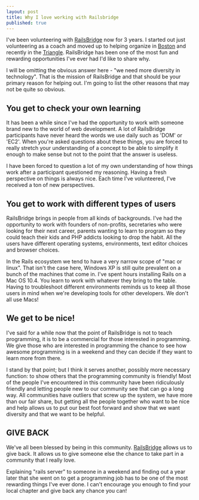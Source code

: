 ```yaml
---
layout: post
title: Why I love working with Railsbridge
published: true
---
```


I've been volunteering with [RailsBridge] now for 3 years. I started out just
volunteering as a coach and moved up to helping organize in [Boston] and
recently in the [Triangle]. RailsBridge has been one of the most fun and
rewarding opportunities I've ever had I'd like to share why.

I will be omitting the obvious answer here - "we need more diversity in
technology". That is the mission of RailsBridge and that should be your primary
reason for helping out. I'm going to list the other reasons that may not be quite
so obvious.

## You get to check your own learning

It has been a while since I've had the opportunity to work with someone brand
new to the world of web development. A lot of RailsBridge participants have
never heard the words we use daily such as 'DOM' or 'EC2'. When you're asked
questions about these things, you are forced to really stretch your
understanding of a concept to be able to simplify it enough to make sense but
not to the point that the answer is useless.

I have been forced to question a lot of my own understanding of how things work
after a participant questioned my reasoning. Having a fresh perspective on
things is always nice. Each time I've volunteered, I've received a ton of new
perspectives.

## You get to work with different types of users

RailsBridge brings in people from all kinds of backgrounds. I've had the
opportunity to work with founders of non-profits, secretaries who were looking
for their next career, parents wanting to learn to program so they could teach
their kids and PHP addicts looking to drop the habit. All the users have
different operating systems, environments, text editor choices and browser
choices.

In the Rails ecosystem we tend to have a very narrow scope of "mac or
linux". That isn't the case here, Windows XP is still quite prevalent on a bunch
of the machines that come in. I've spent hours installing Rails on a Mac OS
10.4. You learn to work with whatever they bring to the table. Having to
troubleshoot different environments reminds us to keep all those users in mind
when we're developing tools for other developers. We don't all use Macs!

## We get to be nice!

I've said for a while now that the point of RailsBridge is not to teach
programming, it is to be a commercial for those interested in programming. We
give those who are interested in programming the chance to see how awesome
programming is in a weekend and they can decide if they want to learn more from
there.

I stand by that point; but I think it serves another, possibly more necessary
function: to show others that the programming community is friendly! Most of the
people I've encountered in this community have been ridiculously friendly and
letting people new to our community see that can go a long way. All communities
have outliers that screw up the system, we have more than our fair share,
but getting all the people together who want to be nice and help allows us to put
our best foot forward and show that we want diversity and that we want to be
helpful.

## GIVE BACK

We've all been blessed by being in this community. [RailsBridge] allows us to
give back. It allows us to give someone else the chance to take part in a
community that I really love.

Explaining "rails server" to someone in a weekend and finding out a year later
that she went on to get a programming job has to be one of the most rewarding
things I've ever done. I can't encourage you enough to find your local chapter
and give back any chance you can!

[RailsBridge]: http://railsbridge.org/
[Boston]: http://railsbridgeboston.org/
[Triangle]: http://www.meetup.com/raleighrb/events/211776592/
